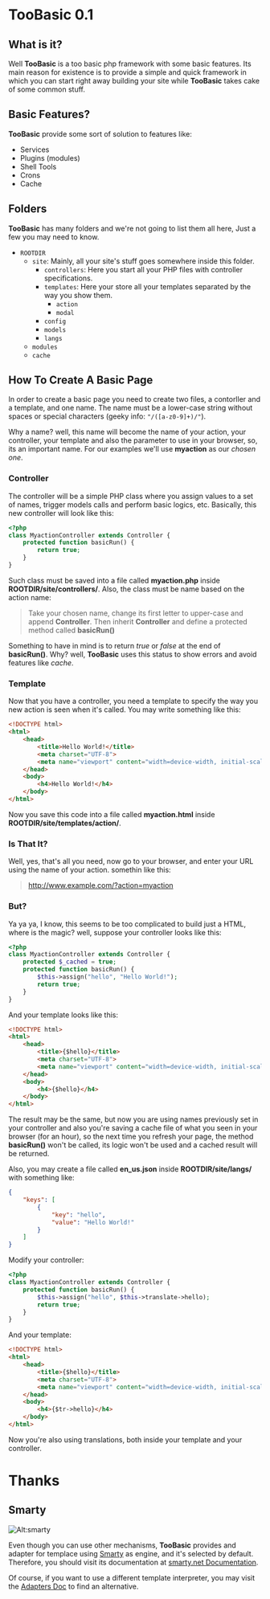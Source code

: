 # TooBasic 0.1
## What is it?
Well __TooBasic__ is a too basic php framework with some basic features. Its main reason for existence is to provide a simple and quick framework in which you can start right away building your site while __TooBasic__ takes cake of some common stuff.
## Basic Features?
__TooBasic__ provide some sort of solution to features like:
* Services
* Plugins (modules)
* Shell Tools
* Crons
* Cache

## Folders
__TooBasic__ has many folders and we're not going to list them all here, Just a few you may need to know.
* `ROOTDIR`
    * `site`: Mainly, all your site's stuff goes somewhere inside this folder.
        * `controllers`: Here you start all your PHP files with controller specifications.
        * `templates`: Here your store all your templates separated by the way you show them.
            * `action`
            * `modal`
        * `config`
        * `models`
        * `langs`
    * `modules`
    * `cache`

## How To Create A Basic Page
In order to create a basic page you need to create two files, a contorller and a template, and one name. 
The name must be a lower-case string without spaces or special characters (geeky info: `"/([a-z0-9]+)/"`).

Why a name? well, this name will become the name of your action, your controller, your template and also the parameter to use in your browser, so, its an important name. For our examples we'll use __myaction__ as our _chosen one_.
### Controller
The controller will be a simple PHP class where you assign values to a set of names, trigger models calls and perform basic logics, etc.
Basically, this new controller will look like this:
```php
<?php
class MyactionController extends Controller {
	protected function basicRun() {
		return true;
	}
}
```
Such class must be saved into a file called __myaction.php__ inside __ROOTDIR/site/controllers/__. Also, the class must be name based on the action name:
> Take your chosen name, change its first letter to upper-case and append __Controller__. Then inherit __Controller__ and define a protected method called __basicRun()__

Something to have in mind is to return _true_ or _false_ at the end of __basicRun()__. Why? well, __TooBasic__ uses this status to show errors and avoid features like _cache_.
### Template
Now that you have a controller, you need a template to specify the way you new action is seen when it's called. You may write something like this:
```html
<!DOCTYPE html>
<html>
    <head>
        <title>Hello World!</title>
		<meta charset="UTF-8">
		<meta name="viewport" content="width=device-width, initial-scale=1.0">
    </head>
    <body>
        <h4>Hello World!</h4>
    </body>
</html>
```
Now you save this code into a file called __myaction.html__ inside __ROOTDIR/site/templates/action/__.
### Is That It?
Well, yes, that's all you need, now go to your browser, and enter your URL using the name of your action. somethin like this:
> http://www.example.com/?action=myaction

### But?
Ya ya ya, I know, this seems to be too complicated to build just a HTML, where is the magic? well, suppose your controller looks like this:
```php
<?php
class MyactionController extends Controller {
    protected $_cached = true;
	protected function basicRun() {
	    $this->assign("hello", "Hello World!");
		return true;
	}
}
```
And your template looks like this:
```html
<!DOCTYPE html>
<html>
    <head>
        <title>{$hello}</title>
		<meta charset="UTF-8">
		<meta name="viewport" content="width=device-width, initial-scale=1.0">
    </head>
    <body>
        <h4>{$hello}</h4>
    </body>
</html>
```
The result may be the same, but now you are using names previously set in your controller and also you're saving a cache file of what you seen in your browser (for an hour), so the next time you refresh your page, the method __basicRun()__ won't be called, its logic won't be used and a cached result will be returned.

Also, you may create a file called __en_us.json__ inside __ROOTDIR/site/langs/__ with something like:
```json
{
	"keys": [
		{
			"key": "hello",
			"value": "Hello World!"
		}
	]
}
```
Modify your controller:
```php
<?php
class MyactionController extends Controller {
    protected function basicRun() {
	    $this->assign("hello", $this->translate->hello);
		return true;
	}
}
```
And your template:
```html
<!DOCTYPE html>
<html>
    <head>
        <title>{$hello}</title>
		<meta charset="UTF-8">
		<meta name="viewport" content="width=device-width, initial-scale=1.0">
    </head>
    <body>
        <h4>{$tr->hello}</h4>
    </body>
</html>
```
Now you're also using translations, both inside your template and your controller.
# Thanks
## Smarty
![Alt:smarty](http://www.smarty.net/images/icons/smarty-80x15.png)

Even though you can use other mechanisms, __TooBasic__ provides and adapter for templace using [Smarty](http://www.smarty.net/) as engine, and it's selected by default. Therefore, you should visit its documentation at [smarty.net Documentation](http://www.smarty.net/documentation).

Of course, if you want to use a different template interpreter, you may visit the [Adapters Doc](includes/adapters/view/README.md) to find an alternative.
